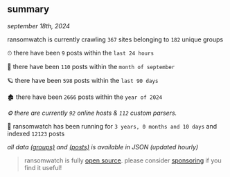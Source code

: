 
## summary
_september 18th, 2024_

ransomwatch is currently crawling `367` sites belonging to `182` unique groups

⏲ there have been `9` posts within the `last 24 hours`

🦈 there have been `110` posts within the `month of september`

🪐 there have been `598` posts within the `last 90 days`

🏚 there have been `2666` posts within the `year of 2024`

_⚙️ there are currently `92` online hosts & `112` custom parsers._

🦕 ransomwatch has been running for `3 years, 0 months and 10 days` and indexed `12123` posts

_all data  [(groups)](http://ransomwhat.telemetry.ltd/groups) and [(posts)](http://ransomwhat.telemetry.ltd/posts) is available in JSON (updated hourly)_

> ransomwatch is fully [open source](https://github.com/joshhighet/ransomwatch#ransomwatch--). please consider [sponsoring](https://github.com/sponsors/joshhighet) if you find it useful!
